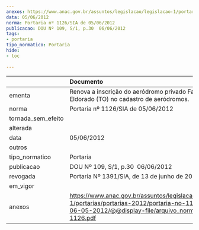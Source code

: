 ```yaml
---
anexos: https://www.anac.gov.br/assuntos/legislacao/legislacao-1/portarias/portarias-2012/portaria-no-1126-sia-de-06-05-2012/@@display-file/arquivo_norma/PA2012-1126.pdf
data: 05/06/2012
norma: Portaria nº 1126/SIA de 05/06/2012
publicacao: DOU Nº 109, S/1, p.30  06/06/2012
tags:
- portaria
tipo_normatico: Portaria
hide: 
- toc 
 
---
```


|                    | Documento                                                                                                                                                         |
|:-------------------|:------------------------------------------------------------------------------------------------------------------------------------------------------------------|
| ementa             | Renova a inscrição do aeródromo privado Fazenda Eldorado (TO) no cadastro de aeródromos.                                                                          |
| norma              | Portaria nº 1126/SIA de 05/06/2012                                                                                                                                |
| tornada_sem_efeito |                                                                                                                                                                   |
| alterada           |                                                                                                                                                                   |
| data               | 05/06/2012                                                                                                                                                        |
| outros             |                                                                                                                                                                   |
| tipo_normatico     | Portaria                                                                                                                                                          |
| publicacao         | DOU Nº 109, S/1, p.30  06/06/2012                                                                                                                                 |
| revogada           | Portaria Nº 1391/SIA, de 13 de junho de 2014                                                                                                                      |
| em_vigor           |                                                                                                                                                                   |
| anexos             | https://www.anac.gov.br/assuntos/legislacao/legislacao-1/portarias/portarias-2012/portaria-no-1126-sia-de-06-05-2012/@@display-file/arquivo_norma/PA2012-1126.pdf |